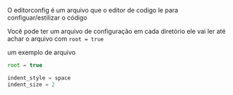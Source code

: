 O editorconfig é um arquivo que o editor de codigo le para configuar/estilizar o código

Você pode ter um arquivo de configuração em cada diretório ele vai ler até achar o arquivo com `root = true`

um exemplo de arquivo

```jsx
root = true

indent_style = space
indent_size = 2
```